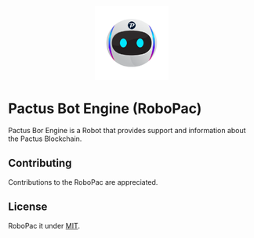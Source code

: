 <p align="center">
    <img alt="RoboPac" src="./media/robopac.png" width="150" height="150" />
</p>

# Pactus Bot Engine (RoboPac)

Pactus Bor Engine is a Robot that provides support and information about the Pactus Blockchain.


## Contributing

Contributions to the RoboPac are appreciated.

## License

RoboPac it under [MIT](./LICENSE).

